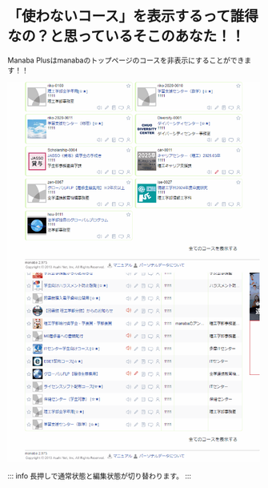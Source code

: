 # 「使わないコース」を表示するって誰得なの？と思っているそこのあなた！！

Manaba Plusはmanabaのトップページのコースを非表示にすることができます！！

![](./hide-card-courses.gif)
![](./hide-list-courses.gif)

::: info
長押しで通常状態と編集状態が切り替わります。
:::
